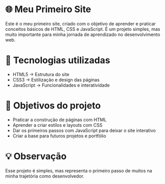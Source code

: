 # 🌐 Meu Primeiro Site

Este é o meu primeiro site, criado com o objetivo de aprender e praticar conceitos básicos de HTML, CSS e JavaScript.
É um projeto simples, mas muito importante para minha jornada de aprendizado no desenvolvimento web.

# 🚀 Tecnologias utilizadas

 - HTML5 → Estrutura do site
 - CSS3 → Estilização e design das páginas
 - JavaScript → Funcionalidades e interatividade

# 🎯 Objetivos do projeto

 - Praticar a construção de páginas com HTML
 - Aprender a criar estilos e layouts com CSS
 - Dar os primeiros passos com JavaScript para deixar o site interativo
 - Criar a base para futuros projetos e portfólio

# 💡 Observação

Esse projeto é simples, mas representa o primeiro passo de muitos na minha trajetória como desenvolvedor.

